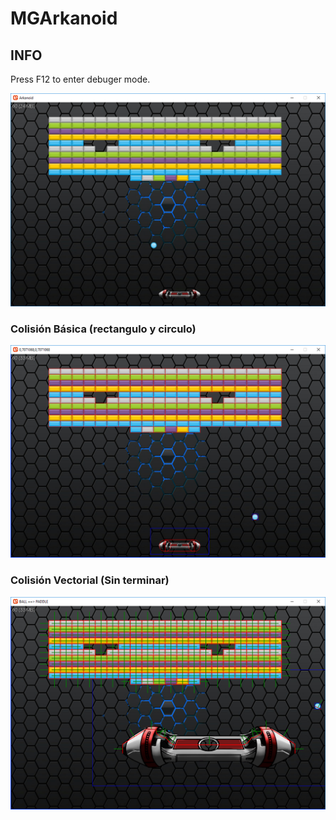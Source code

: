 # MGArkanoid

## INFO
Press F12 to enter debuger mode.

![](/Doc/arkanoid.png)


### Colisión Básica (rectangulo y circulo)
![](/Doc/basic_colision.png)

### Colisión Vectorial (Sin terminar)
![](/Doc/vector_colision.png)
